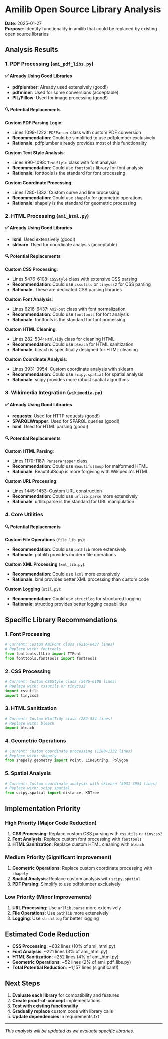 # Amilib Open Source Library Analysis

**Date**: 2025-01-27  
**Purpose**: Identify functionality in amilib that could be replaced by existing open source libraries

## Analysis Results

### 1. **PDF Processing** (`ami_pdf_libs.py`)

#### ✅ **Already Using Good Libraries**
- **pdfplumber**: Already used extensively (good!)
- **pdfminer**: Used for some conversions (acceptable)
- **PIL/Pillow**: Used for image processing (good!)

#### 🔍 **Potential Replacements**

**Custom PDF Parsing Logic**:
- Lines 1099-1222: `PDFParser` class with custom PDF conversion
- **Recommendation**: Could be simplified to use pdfplumber exclusively
- **Rationale**: pdfplumber already provides most of this functionality

**Custom Text Style Analysis**:
- Lines 990-1098: `TextStyle` class with font analysis
- **Recommendation**: Could use `fonttools` library for font analysis
- **Rationale**: fonttools is the standard for font processing

**Custom Coordinate Processing**:
- Lines 1280-1332: Custom curve and line processing
- **Recommendation**: Could use `shapely` for geometric operations
- **Rationale**: shapely is the standard for geometric processing

### 2. **HTML Processing** (`ami_html.py`)

#### ✅ **Already Using Good Libraries**
- **lxml**: Used extensively (good!)
- **sklearn**: Used for coordinate analysis (acceptable)

#### 🔍 **Potential Replacements**

**Custom CSS Processing**:
- Lines 5476-6108: `CSSStyle` class with extensive CSS parsing
- **Recommendation**: Could use `cssutils` or `tinycss2` for CSS parsing
- **Rationale**: These are dedicated CSS parsing libraries

**Custom Font Analysis**:
- Lines 6216-6437: `AmiFont` class with font normalization
- **Recommendation**: Could use `fonttools` for font analysis
- **Rationale**: fonttools is the standard for font processing

**Custom HTML Cleaning**:
- Lines 282-534: `HtmlTidy` class for cleaning HTML
- **Recommendation**: Could use `bleach` for HTML sanitization
- **Rationale**: bleach is specifically designed for HTML cleaning

**Custom Coordinate Analysis**:
- Lines 3931-3954: Custom coordinate analysis with sklearn
- **Recommendation**: Could use `scipy.spatial` for spatial analysis
- **Rationale**: scipy provides more robust spatial algorithms

### 3. **Wikimedia Integration** (`wikimedia.py`)

#### ✅ **Already Using Good Libraries**
- **requests**: Used for HTTP requests (good!)
- **SPARQLWrapper**: Used for SPARQL queries (good!)
- **lxml**: Used for HTML parsing (good!)

#### 🔍 **Potential Replacements**

**Custom HTML Parsing**:
- Lines 1170-1187: `ParserWrapper` class
- **Recommendation**: Could use `BeautifulSoup` for malformed HTML
- **Rationale**: BeautifulSoup is more forgiving with Wikipedia's HTML

**Custom URL Processing**:
- Lines 1445-1453: Custom URL construction
- **Recommendation**: Could use `urllib.parse` more extensively
- **Rationale**: urllib.parse is the standard for URL manipulation

### 4. **Core Utilities**

#### 🔍 **Potential Replacements**

**Custom File Operations** (`file_lib.py`):
- **Recommendation**: Could use `pathlib` more extensively
- **Rationale**: pathlib provides modern file operations

**Custom XML Processing** (`xml_lib.py`):
- **Recommendation**: Could use `lxml` more extensively
- **Rationale**: lxml provides better XML processing than custom code

**Custom Logging** (`util.py`):
- **Recommendation**: Could use `structlog` for structured logging
- **Rationale**: structlog provides better logging capabilities

## Specific Library Recommendations

### 1. **Font Processing**
```python
# Current: Custom AmiFont class (6216-6437 lines)
# Replace with: fonttools
from fonttools.ttLib import TTFont
from fonttools.fontTools import fontTools
```

### 2. **CSS Processing**
```python
# Current: Custom CSSStyle class (5476-6108 lines)
# Replace with: cssutils or tinycss2
import cssutils
import tinycss2
```

### 3. **HTML Sanitization**
```python
# Current: Custom HtmlTidy class (282-534 lines)
# Replace with: bleach
import bleach
```

### 4. **Geometric Operations**
```python
# Current: Custom coordinate processing (1280-1332 lines)
# Replace with: shapely
from shapely.geometry import Point, LineString, Polygon
```

### 5. **Spatial Analysis**
```python
# Current: Custom coordinate analysis with sklearn (3931-3954 lines)
# Replace with: scipy.spatial
from scipy.spatial import distance, KDTree
```

## Implementation Priority

### High Priority (Major Code Reduction)
1. **CSS Processing**: Replace custom CSS parsing with `cssutils` or `tinycss2`
2. **Font Analysis**: Replace custom font processing with `fonttools`
3. **HTML Sanitization**: Replace custom HTML cleaning with `bleach`

### Medium Priority (Significant Improvement)
1. **Geometric Operations**: Replace custom coordinate processing with `shapely`
2. **Spatial Analysis**: Replace custom analysis with `scipy.spatial`
3. **PDF Parsing**: Simplify to use pdfplumber exclusively

### Low Priority (Minor Improvements)
1. **URL Processing**: Use `urllib.parse` more extensively
2. **File Operations**: Use `pathlib` more extensively
3. **Logging**: Use `structlog` for better logging

## Estimated Code Reduction

- **CSS Processing**: ~632 lines (10% of ami_html.py)
- **Font Analysis**: ~221 lines (3% of ami_html.py)
- **HTML Sanitization**: ~252 lines (4% of ami_html.py)
- **Geometric Operations**: ~52 lines (2% of ami_pdf_libs.py)
- **Total Potential Reduction**: ~1,157 lines (significant!)

## Next Steps

1. **Evaluate each library** for compatibility and features
2. **Create proof-of-concept** implementations
3. **Test with existing functionality**
4. **Gradually replace** custom code with library calls
5. **Update dependencies** in requirements.txt

---
*This analysis will be updated as we evaluate specific libraries.* 